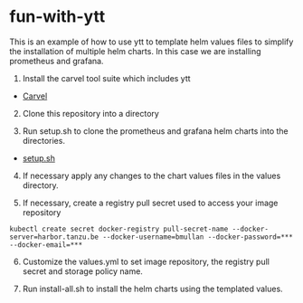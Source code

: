 # fun-with-ytt


This is an example of how to use ytt to template helm values files to simplify the installation of multiple helm charts. In this case we are installing prometheus and grafana. 

1) Install the carvel tool suite which includes ytt

* [Carvel](https://carvel.dev/)

2) Clone this repository into a directory

3) Run setup.sh to clone the prometheus and grafana helm charts into the directories. 

* [setup.sh](https://github.com/bmullan-pivotal/fun-with-ytt/blob/main/setup.sh)

4) If necessary apply any changes to the chart values files in the values directory.

5) If necessary, create a registry pull secret used to access your image repository
```
kubectl create secret docker-registry pull-secret-name --docker-server=harbor.tanzu.be --docker-username=bmullan --docker-password=*** --docker-email=***
```

6) Customize the values.yml to set image repository, the registry pull secret and storage policy name.

7) Run install-all.sh to install the helm charts using the templated values.

